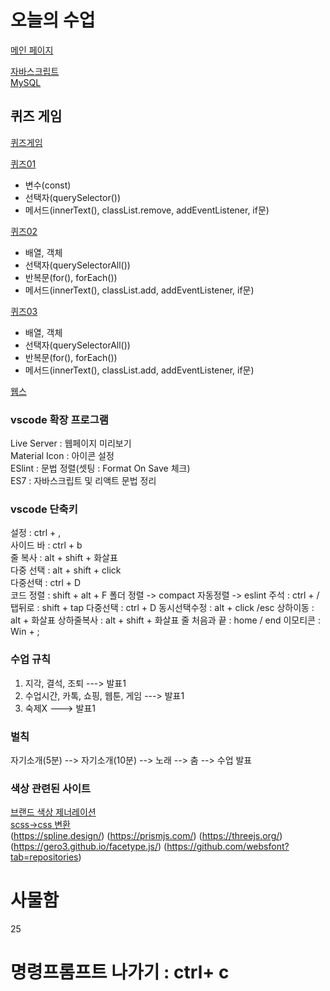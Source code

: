 # 오늘의 수업
[메인 페이지](https://gnlgk.github.io/class2024/)   

[자바스크립트](https://gnlgk.github.io/class2024/javascript/index.html)   
[MySQL](https://gnlgk.github.io/class2024/mysql/index.html)    

## 퀴즈 게임
[퀴즈게임](https://gnlgk.github.io/class2024/quiz/index.html)    

[퀴즈01](https://gnlgk.github.io/class2024/quiz/quiz01.html)      
- 변수(const)    
- 선택자(querySelector())    
- 메서드(innerText(), classList.remove, addEventListener, if문)    

[퀴즈02](https://gnlgk.github.io/class2024/quiz/quiz02.html)  
- 배열, 객체   
- 선택자(querySelectorAll())   
- 반복문(for(), forEach())   
- 메서드(innerText(), classList.add, addEventListener, if문)  

[퀴즈03](https://gnlgk.github.io/class2024/quiz/quiz03.html)  
- 배열, 객체   
- 선택자(querySelectorAll())   
- 반복문(for(), forEach())   
- 메서드(innerText(), classList.add, addEventListener, if문)  

[웹스](https://gnlgk.github.io/class2024/webd/cate.html)   

### vscode 확장 프로그램
Live Server : 웹페이지 미리보기   
Material Icon : 아이콘 설정   
ESlint : 문법 정렬(셋팅 : Format On Save 체크)   
ES7 : 자바스크립트 및 리액트 문법 정리   

### vscode 단축키
설정 : ctrl + ,   
사이드 바 : ctrl + b   
줄 복사 : alt + shift + 화살표   
다중 선택 : alt + shift + click   
다중선택 : ctrl + D    
코드 정렬 : shift + alt + F
폴더 정렬 -> compact
자동정렬 -> eslint
주석 : ctrl + /
탭뒤로 : shift + tap
다중선택 : ctrl + D
동시선택수정 : alt + click /esc
상하이동 : alt + 화살표
상하줄복사 : alt + shift + 화살표
줄 처음과 끝 : home / end
이모티콘 : Win + ;



### 수업 규칙
1. 지각, 결석, 조퇴 ---> 발표1
2. 수업시간, 카톡, 쇼핑, 웹툰, 게임 ---> 발표1 
3. 숙제X ---> 발표1

### 벌칙
자기소개(5분) --> 자기소개(10분) --> 노래 --> 춤 --> 수업 발표


### 색상 관련된 사이트
[브랜드 색상 제너레이션](https://huemint.com/brand-intersection/)   
[scss->css 변환](https://www.sassmeister.com/)   
(https://spline.design/)
(https://prismjs.com/)
(https://threejs.org/)
(https://gero3.github.io/facetype.js/)
(https://github.com/websfont?tab=repositories)


# 사물함
25

# 명령프롬프트 나가기 : ctrl+ c